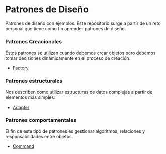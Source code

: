 # Patrones de Diseño
Patrones de diseño con ejemplos. Este repositorio surge a partir de un reto personal que tiene como fin aprender patrones de diseño.

### Patrones Creacionales
Estos patrones se utilizan cuando debemos crear objetos pero debemos tomar decisiones dinámicamente en el proceso de creación.

[Factory]:https://github.com/M0squ3ra/Design-Patterns/blob/master/Factory/Factory.md
- [Factory]

### Patrones estructurales
Nos describen como utilizar estructuras de datos complejas a partir de elementos más simples.

[Adapter]:https://github.com/M0squ3ra/Design-Patterns/blob/master/Adapter/Adapter.md
- [Adapter]

### Patrones comportamentales
El fin de este tipo de patrones es gestionar algoritmos, relaciones y responsabilidades entre objetos.

[Command]:https://github.com/M0squ3ra/Design-Patterns/blob/master/Command/Command.md
- [Command]
